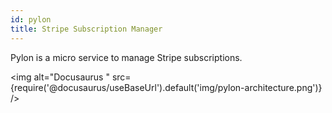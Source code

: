 ```yaml
---
id: pylon
title: Stripe Subscription Manager
---
```


Pylon is a micro service to manage Stripe subscriptions.

<img alt="Docusaurus " src={require('@docusaurus/useBaseUrl').default('img/pylon-architecture.png')} />

